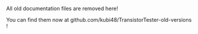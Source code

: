 All old documentation files are removed here!

You can find them now at github.com/kubi48/TransistorTester-old-versions !
